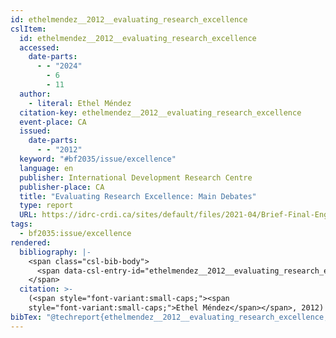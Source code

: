 ```yaml
---
id: ethelmendez__2012__evaluating_research_excellence
cslItem:
  id: ethelmendez__2012__evaluating_research_excellence
  accessed:
    date-parts:
      - - "2024"
        - 6
        - 11
  author:
    - literal: Ethel Méndez
  citation-key: ethelmendez__2012__evaluating_research_excellence
  event-place: CA
  issued:
    date-parts:
      - - "2012"
  keyword: "#bf2035/issue/excellence"
  language: en
  publisher: International Development Research Centre
  publisher-place: CA
  title: "Evaluating Research Excellence: Main Debates"
  type: report
  URL: https://idrc-crdi.ca/sites/default/files/2021-04/Brief-Final-English.pdf
tags:
  - bf2035:issue/excellence
rendered:
  bibliography: |-
    <span class="csl-bib-body">
      <span data-csl-entry-id="ethelmendez__2012__evaluating_research_excellence" class="csl-entry"><span class='author-bib'>Ethel Méndez</span>. <span class='date-bib'>(2012)</span>. <span class='title'><i><b><span style="font-style:normal;">Evaluating Research Excellence: Main Debates</span></b></i></span>. International Development Research Centre. <span class='URL'><a href='https://idrc-crdi.ca/sites/default/files/2021-04/Brief-Final-English.pdf'>LINK</a></span></span>
    </span>
  citation: >-
    (<span style="font-variant:small-caps;"><span
    style="font-variant:small-caps;">Ethel Méndez</span></span>, 2012)
bibTex: "@techreport{ethelmendez__2012__evaluating_research_excellence,\n\tnote = {[Online; accessed 2024-06-11]},\n\taddress = {CA},\n\tauthor = {{Ethel Méndez}},\n\tyear = {2012},\n\tinstitution = {International Development Research Centre},\n\ttitle = {Evaluating {Research} {Excellence}: Main {Debates}},\n\turl = {https://idrc-crdi.ca/sites/default/files/2021-04/Brief-Final-English.pdf},\n}\n\n"
---
```

